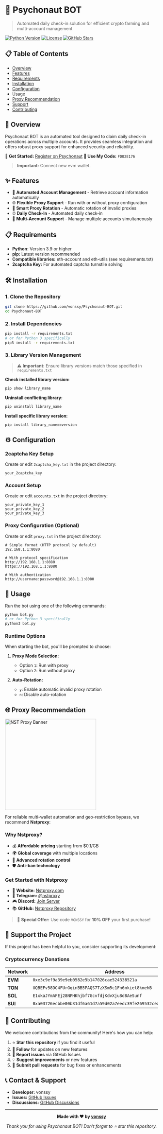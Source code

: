 # 🚀 Psychonaut BOT

> Automated daily check-in solution for efficient crypto farming and multi-account management

[![Python Version](https://img.shields.io/badge/python-3.9+-blue.svg)](https://www.python.org/downloads/)
[![License](https://img.shields.io/badge/license-MIT-green.svg)](LICENSE)
[![GitHub Stars](https://img.shields.io/github/stars/vonssy/Psychonaut-BOT.svg)](https://github.com/vonssy/Psychonaut-BOT/stargazers)

## 📋 Table of Contents

- [Overview](#overview)
- [Features](#features)
- [Requirements](#requirements)
- [Installation](#installation)
- [Configuration](#configuration)
- [Usage](#usage)
- [Proxy Recommendation](#proxy-recommendation)
- [Support](#support)
- [Contributing](#contributing)

## 🎯 Overview

Psychonaut BOT is an automated tool designed to claim daily check-in operations across multiple accounts. It provides seamless integration and offers robust proxy support for enhanced security and reliability.

**🔗 Get Started:** [Register on Psychonaut](https://psy.xyz/psychonaut?icode=FD02E176)
**🎁 Use My Code:** `FD02E176`

> **Important:** Connect new evm wallet.

## ✨ Features

- 🔄 **Automated Account Management** - Retrieve account information automatically
- 🌐 **Flexible Proxy Support** - Run with or without proxy configuration
- 🔀 **Smart Proxy Rotation** - Automatic rotation of invalid proxies
- ⏰ **Daily Check-In** - Automated daily check-in
- 👥 **Multi-Account Support** - Manage multiple accounts simultaneously

## 📋 Requirements

- **Python:** Version 3.9 or higher
- **pip:** Latest version recommended
- **Compatible libraries:** eth-account and eth-utils (see requirements.txt)
- **2captcha Key:** For automated captcha turnstile solving

## 🛠 Installation

### 1. Clone the Repository

```bash
git clone https://github.com/vonssy/Psychonaut-BOT.git
cd Psychonaut-BOT
```

### 2. Install Dependencies

```bash
pip install -r requirements.txt
# or for Python 3 specifically
pip3 install -r requirements.txt
```

### 3. Library Version Management

> ⚠️ **Important:** Ensure library versions match those specified in `requirements.txt`

**Check installed library version:**
```bash
pip show library_name
```

**Uninstall conflicting library:**
```bash
pip uninstall library_name
```

**Install specific library version:**
```bash
pip install library_name==version
```

## ⚙️ Configuration

### 2captcha Key Setup

Create or edit `2captcha_key.txt` in the project directory:

```
your_2captcha_key
```

### Account Setup

Create or edit `accounts.txt` in the project directory:

```
your_private_key_1
your_private_key_2
your_private_key_3
```

### Proxy Configuration (Optional)

Create or edit `proxy.txt` in the project directory:

```
# Simple format (HTTP protocol by default)
192.168.1.1:8080

# With protocol specification
http://192.168.1.1:8080
https://192.168.1.1:8080

# With authentication
http://username:password@192.168.1.1:8080
```

## 🚀 Usage

Run the bot using one of the following commands:

```bash
python bot.py
# or for Python 3 specifically
python3 bot.py
```

### Runtime Options

When starting the bot, you'll be prompted to choose:

1. **Proxy Mode Selection:**
   - Option `1`: Run with proxy
   - Option `2`: Run without proxy

2. **Auto-Rotation:** 
   - `y`: Enable automatic invalid proxy rotation
   - `n`: Disable auto-rotation

## 🌐 Proxy Recommendation

<div align="left">
  <img src="images/banner.png" alt="NST Proxy Banner" width="300">
</div>

For reliable multi-wallet automation and geo-restriction bypass, we recommend **Nstproxy**:

### Why Nstproxy?
- 💰 **Affordable pricing** starting from $0.1/GB
- 🌍 **Global coverage** with multiple locations
- 🔄 **Advanced rotation control**
- 🛡️ **Anti-ban technology**

### Get Started with Nstproxy
- 🔗 **Website:** [Nstproxy.com](https://www.nstproxy.com/?utm_source=vonssy)
- 💬 **Telegram:** [@nstproxy](https://t.me/nstproxy)
- 🎮 **Discord:** [Join Server](https://discord.gg/5jjWCAmvng)
- 📚 **GitHub:** [Nstproxy Repository](https://github.com/Nstproxy)

> 🎁 **Special Offer:** Use code `VONSSY` for **10% OFF** your first purchase!

## 💖 Support the Project

If this project has been helpful to you, consider supporting its development:

### Cryptocurrency Donations

| Network | Address |
|---------|---------|
| **EVM** | `0xe3c9ef9a39e9eb0582e5b147026cae524338521a` |
| **TON** | `UQBEFv58DC4FUrGqinBB5PAQS7TzXSm5c1Fn6nkiet8kmehB` |
| **SOL** | `E1xkaJYmAFEj28NPHKhjbf7GcvfdjKdvXju8d8AeSunf` |
| **SUI** | `0xa03726ecbbe00b31df6a61d7a59d02a7eedc39fe269532ceab97852a04cf3347` |

## 🤝 Contributing

We welcome contributions from the community! Here's how you can help:

1. ⭐ **Star this repository** if you find it useful
2. 👥 **Follow** for updates on new features
3. 🐛 **Report issues** via GitHub Issues
4. 💡 **Suggest improvements** or new features
5. 🔧 **Submit pull requests** for bug fixes or enhancements

## 📞 Contact & Support

- **Developer:** vonssy
- **Issues:** [GitHub Issues](https://github.com/vonssy/Psychonaut-BOT/issues)
- **Discussions:** [GitHub Discussions](https://github.com/vonssy/Psychonaut-BOT/discussions)

---

<div align="center">

**Made with ❤️ by [vonssy](https://github.com/vonssy)**

*Thank you for using Psychonaut BOT! Don't forget to ⭐ star this repository.*

</div>